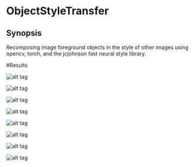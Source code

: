 # ObjectStyleTransfer

## Synopsis

Recomposing image foreground objects in the style of other images using opencv, torch, and the jcjohnson fast neural style library.

#Results

![alt tag](https://github.com/fahadhd/ObjectStyleTransfer/blob/master/video_frames/480p/blackswan/00000.jpg?raw=true)

![alt tag](https://uploads3.wikiart.org/images/vincent-van-gogh/the-starry-night-1889(1).jpg!Large.jpg)

![alt tag](https://github.com/fahadhd/ObjectStyleTransfer/blob/master/object_style_transfers/480p/blackswan/00000.jpg?raw=true)

![alt tag](https://github.com/fahadhd/ObjectStyleTransfer/blob/master/video_frames/480p/bear/00000.jpg?raw=true)

![alt tag](https://github.com/fahadhd/ObjectStyleTransfer/blob/master/object_style_transfers/480p/bear/00000.jpg?raw=true)

![alt tag](https://github.com/fahadhd/ObjectStyleTransfer/blob/master/video_frames/480p/flamingo/00000.jpg?raw=true)

![alt tag](http://totallyhistory.com/wp-content/uploads/2012/12/composition-vii-1913.jpg)

![alt tag](https://github.com/fahadhd/ObjectStyleTransfer/blob/master/object_style_transfers/480p/flamingo/00000.jpg?raw=true)




